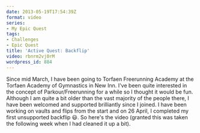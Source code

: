 ```yaml
---
date: 2013-05-19T17:54:39Z
format: video
series:
- My Epic Quest
tags:
- Challenges
- Epic Quest
title: 'Active Quest: Backflip'
video: rbnrm2vj0rM
wordpress_id: 884
---
```


Since mid March, I have been going to Torfaen Freerunning Academy at the Torfaen Academy of
Gymnastics in New Inn. I've been quite interested in the concept of Parkour/Freerunning for a while
so I thought it would be fun. Although I am quite a bit older than the vast majority of the people
there, I have been welcomed and supported brilliantly since I joined. I have been working on vaults
and flips from the start and on 26 April, I completed my first unsupported backflip :smiley:. So
here's the video (granted this was taken the following week when I had cleaned it up a bit).
